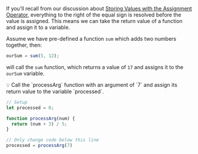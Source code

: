 If you'll recall from our discussion about [Storing Values with the Assignment Operator](https://www.freecodecamp.org/learn/javascript-algorithms-and-data-structures/basic-javascript/storing-values-with-the-assignment-operator), everything to the right of the equal sign is resolved before the value  is assigned. This means we can take the return value of a function and  assign it to a variable.

Assume we have pre-defined a function `sum` which adds two numbers together, then:

```jsx
ourSum = sum(5, 12);
```

will call the `sum` function, which returns a value of `17` and assigns it to the `ourSum` variable.

<aside>
💡 Call the `processArg` function with an argument of `7` and assign its return value to the variable `processed`.

</aside>

```jsx
// Setup
let processed = 0;

function processArg(num) {
  return (num + 3) / 5;
}

// Only change code below this line
processed = processArg(7)
```
